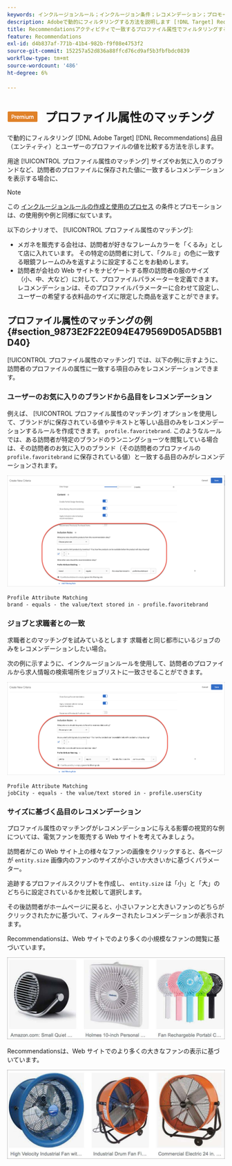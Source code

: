 ```yaml
---
keywords: インクルージョンルール；インクルージョン条件；レコメンデーション；プロモーション；プロモーション；動的フィルタリング；動的；プロファイル属性の一致
description: Adobeで動的にフィルタリングする方法を説明します [!DNL Target] Recommendationsを比較することを推奨します。
title: Recommendationsアクティビティで一致するプロファイル属性でフィルタリングする方法を教えてください。
feature: Recommendations
exl-id: d4b837af-771b-41b4-982b-f9f08e4753f2
source-git-commit: 152257a52d836a88ffcd76cd9af5b3fbfbdc0839
workflow-type: tm+mt
source-wordcount: '486'
ht-degree: 6%

---
```


# ![プレミアム](/help/main/assets/premium.png) プロファイル属性のマッチング

で動的にフィルタリング [!DNL Adobe Target] [!DNL Recommendations] 品目（エンティティ）とユーザーのプロファイルの値を比較する方法を示します。

用途 [!UICONTROL プロファイル属性のマッチング] サイズやお気に入りのブランドなど、訪問者のプロファイルに保存された値に一致するレコメンデーションを表示する場合に、

>[!NOTE]
>
>この [インクルージョンルールの作成と使用のプロセス](/help/main/c-recommendations/c-algorithms/use-dynamic-and-static-inclusion-rules.md) の条件とプロモーションは、の使用例や例と同様に似ています。

以下のシナリオで、 [!UICONTROL プロファイル属性のマッチング]:

* メガネを販売する会社は、訪問者が好きなフレームカラーを「くるみ」として店に入れています。 その特定の訪問者に対して、「クルミ」の色に一致する眼鏡フレームのみを返すように設定することをお勧めします。
* 訪問者が会社の Web サイトをナビゲートする際の訪問者の服のサイズ（小、中、大など）に対して、プロファイルパラメーターを定義できます。 レコメンデーションは、そのプロファイルパラメーターに合わせて設定し、ユーザーの希望する衣料品のサイズに限定した商品を返すことができます。

## プロファイル属性のマッチングの例 {#section_9873E2F22E094E479569D05AD5BB1D40}

[!UICONTROL プロファイル属性のマッチング] では、以下の例に示すように、訪問者のプロファイルの属性に一致する項目のみをレコメンデーションできます。

### ユーザーのお気に入りのブランドから品目をレコメンデーション

例えば、 [!UICONTROL プロファイル属性のマッチング] オプションを使用して、ブランドがに保存されている値やテキストと等しい品目のみをレコメンデーションするルールを作成できます。 `profile.favoritebrand`. このようなルールでは、ある訪問者が特定のブランドのランニングショーツを閲覧している場合は、その訪問者のお気に入りのブランド（その訪問者のプロファイルの `profile.favoritebrand` に保存されている値）と一致する品目のみがレコメンデーションされます。

![お気に入りのブランド](/help/main/c-recommendations/c-algorithms/assets/favorite-brand.png)

```
Profile Attribute Matching
brand - equals - the value/text stored in - profile.favoritebrand
```

### ジョブと求職者との一致

求職者とのマッチングを試みているとします 求職者と同じ都市にいるジョブのみをレコメンデーションしたい場合。

次の例に示すように、インクルージョンルールを使用して、訪問者のプロファイルから求人情報の検索場所をジョブリストに一致させることができます。

![ユーザーの市区町村](/help/main/c-recommendations/c-algorithms/assets/city.png)

```
Profile Attribute Matching
jobCity - equals - the value/text stored in - profile.usersCity
```

### サイズに基づく品目のレコメンデーション

プロファイル属性のマッチングがレコメンデーションに与える影響の視覚的な例については、電気ファンを販売する Web サイトを考えてみましょう。

訪問者がこの Web サイト上の様々なファンの画像をクリックすると、各ページが `entity.size` 画像内のファンのサイズが小さいか大きいかに基づくパラメーター。

追跡するプロファイルスクリプトを作成し、 `entity.size` は「小」と「大」のどちらに設定されているかを比較して選択します。

その後訪問者がホームページに戻ると、小さいファンと大きいファンのどちらがクリックされたかに基づいて、フィルターされたレコメンデーションが表示されます。

Recommendationsは、Web サイトでのより多くの小規模なファンの閲覧に基づいています。

![小さなファンのレコメンデーション](/help/main/c-recommendations/c-algorithms/assets/small-fans.png)

Recommendationsは、Web サイトでのより多くの大きなファンの表示に基づいています。

![大ファンのレコメンデーション](/help/main/c-recommendations/c-algorithms/assets/large-fans.png)

